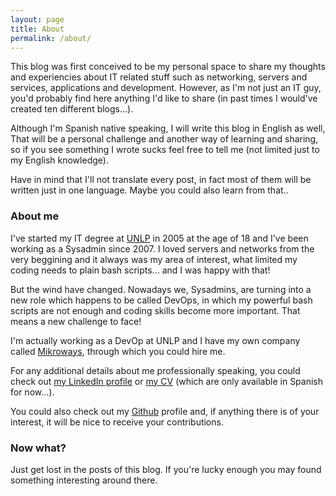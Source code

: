 ```yaml
---
layout: page
title: About
permalink: /about/
---
```


This blog was first conceived to be my personal space to share my thoughts and
experiencies about IT related stuff such as networking, servers and services,
applications and development. However, as I'm not just an IT guy, you'd probably
find here anything I'd like to share (in past times I would've created ten
different blogs...).

Although I'm Spanish native speaking, I will write this blog in English as well, 
That will be a personal challenge and another way of learning and sharing, so if
you see something I wrote sucks feel free to tell me (not limited just to my
English knowledge).

Have in mind that I'll not translate every post, in fact most of them will be
written just in one language. Maybe you could also learn from that..

### About me

I've started my IT degree at [UNLP][UNLP] in 2005 at the age of 18 and I've been
working as a Sysadmin since 2007. I loved servers and networks from the very
beggining and it always was my area of interest, what limited my coding needs to
plain bash scripts... and I was happy with that!

But the wind have changed. Nowadays we, Sysadmins, are turning into a new role
which happens to be called DevOps, in which my powerful bash scripts are not
enough and coding skills become more important. That means a new challenge to
face!

I'm actually working as a DevOp at UNLP and I have my own company called
[Mikroways][Mikroways], through which you could hire me.

For any additional details about me professionally speaking, you could check out
[my LinkedIn profile][LinkedIn] or [my CV][CV] (which are only available in
Spanish for now...).

You could also check out my [Github][Github] profile and, if anything there is
of your interest, it will be nice to receive your contributions.

### Now what?

Just get lost in the posts of this blog. If you're lucky enough you may found
something interesting around there.

[CV]:         http://leandroditommaso.com.ar/wp-content/uploads/2014/10/CV_2014_TB.pdf
[Github]:     https://github.com/leoditommaso
[LinkedIn]:   http://ar.linkedin.com/in/leandroditommaso/
[Mikroways]:  http://www.mikroways.net
[UNLP]:       http://www.unlp.edu.ar
